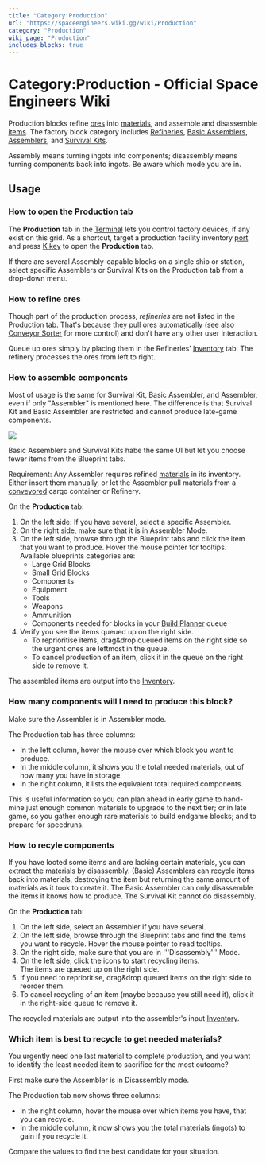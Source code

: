 ```yaml
---
title: "Category:Production"
url: "https://spaceengineers.wiki.gg/wiki/Production"
category: "Production"
wiki_page: "Production"
includes_blocks: true
---
```


# Category:Production - Official Space Engineers Wiki

Production blocks refine [ores](https://spaceengineers.wiki.gg/wiki/Ores "Ores") into [materials](https://spaceengineers.wiki.gg/wiki/Material "Material"), and assemble and disassemble [items](https://spaceengineers.wiki.gg/wiki/Item "Item"). The factory block category includes [Refineries](https://spaceengineers.wiki.gg/wiki/Refinery "Refinery"), [Basic Assemblers](https://spaceengineers.wiki.gg/wiki/Basic_Assembler "Basic Assembler"), [Assemblers](https://spaceengineers.wiki.gg/wiki/Assembler "Assembler"), and [Survival Kits](https://spaceengineers.wiki.gg/wiki/Survival_kit "Survival kit").

Assembly means turning ingots into components; disassembly means turning components back into ingots. Be aware which mode you are in.

## Usage

### How to open the Production tab

The **Production** tab in the [Terminal](https://spaceengineers.wiki.gg/wiki/Terminal "Terminal") lets you control factory devices, if any exist on this grid. As a shortcut, target a production facility inventory [port](https://spaceengineers.wiki.gg/wiki/Port "Port") and press [K key](https://spaceengineers.wiki.gg/wiki/Key_Bindings "Key Bindings") to open the **Production** tab.

If there are several Assembly-capable blocks on a single ship or station, select specific Assemblers or Survival Kits on the Production tab from a drop-down menu.

### How to refine ores

Though part of the production process, _refineries_ are not listed in the Production tab. That's because they pull ores automatically (see also [Conveyor Sorter](https://spaceengineers.wiki.gg/wiki/Conveyor_Sorter "Conveyor Sorter") for more control) and don't have any other user interaction.

Queue up ores simply by placing them in the Refineries’ [Inventory](https://spaceengineers.wiki.gg/wiki/Inventory "Inventory") tab. The refinery processes the ores from left to right.

### How to assemble components

Most of usage is the same for Survival Kit, Basic Assembler, and Assembler, even if only "Assembler" is mentioned here. The difference is that Survival Kit and Basic Assembler are restricted and cannot produce late-game components.

[![](https://spaceengineers.wiki.gg/images/thumb/Assembler-filter.jpg/320px-Assembler-filter.jpg?24cc86)](https://spaceengineers.wiki.gg/wiki/File:Assembler-filter.jpg)

Basic Assemblers and Survival Kits habe the same UI but let you choose fewer items from the Blueprint tabs.

Requirement: Any Assembler requires refined [materials](https://spaceengineers.wiki.gg/wiki/Material "Material") in its inventory. Either insert them manually, or let the Assembler pull materials from a [conveyored](https://spaceengineers.wiki.gg/wiki/Conveyor_system "Conveyor system") cargo container or Refinery.

On the **Production** tab:

1.  On the left side: If you have several, select a specific Assembler.
2.  On the right side, make sure that it is in Assembler Mode.
3.  On the left side, browse through the Blueprint tabs and click the item that you want to produce. Hover the mouse pointer for tooltips.  
    Available blueprints categories are:
    *   Large Grid Blocks
    *   Small Grid Blocks
    *   Components
    *   Equipment
    *   Tools
    *   Weapons
    *   Ammunition
    *   Components needed for blocks in your [Build Planner](https://spaceengineers.wiki.gg/wiki/Build_Planner "Build Planner") queue
4.  Verify you see the items queued up on the right side.
    *   To reprioritise items, drag&drop queued items on the right side so the urgent ones are leftmost in the queue.
    *   To cancel production of an item, click it in the queue on the right side to remove it.

The assembled items are output into the [Inventory](https://spaceengineers.wiki.gg/wiki/Inventory "Inventory").

### How many components will I need to produce this block?

Make sure the Assembler is in Assembler mode.

The Production tab has three columns:

*   In the left column, hover the mouse over which block you want to produce.
*   In the middle column, it shows you the total needed materials, out of how many you have in storage.
*   In the right column, it lists the equivalent total required components.

This is useful information so you can plan ahead in early game to hand-mine just enough common materials to upgrade to the next tier; or in late game, so you gather enough rare materials to build endgame blocks; and to prepare for speedruns.

### How to recyle components

If you have looted some items and are lacking certain materials, you can extract the materials by disassembly. (Basic) Assemblers can recycle items back into materials, destroying the item but returning the same amount of materials as it took to create it. The Basic Assembler can only disassemble the items it knows how to produce. The Survival Kit cannot do disassembly.

On the **Production** tab:

1.  On the left side, select an Assembler if you have several.
2.  On the left side, browse through the Blueprint tabs and find the items you want to recycle. Hover the mouse pointer to read tooltips.
3.  On the right side, make sure that you are in '''Disassembly''' Mode.
4.  On the left side, click the icons to start recycling items.  
    The items are queued up on the right side.
5.  If you need to reprioritise, drag&drop queued items on the right side to reorder them.
6.  To cancel recycling of an item (maybe because you still need it), click it in the right-side queue to remove it.

The recycled materials are output into the assembler's input [Inventory](https://spaceengineers.wiki.gg/wiki/Inventory "Inventory").

### Which item is best to recycle to get needed materials?

You urgently need one last material to complete production, and you want to identify the least needed item to sacrifice for the most outcome?

First make sure the Assembler is in Disassembly mode.

The Production tab now shows three columns:

*   In the right column, hover the mouse over which items you have, that you can recycle.
*   In the middle column, it now shows you the total materials (ingots) to gain if you recycle it.

Compare the values to find the best candidate for your situation.
